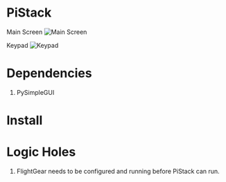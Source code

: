 # PiStack

Main Screen
![Main Screen](https://i.imgur.com/An9qOjD.png)

Keypad
![Keypad](https://i.imgur.com/oJJ0eg4.png)

# Dependencies

1. PySimpleGUI

# Install

# Logic Holes

1. FlightGear needs to be configured and running before PiStack can run.
